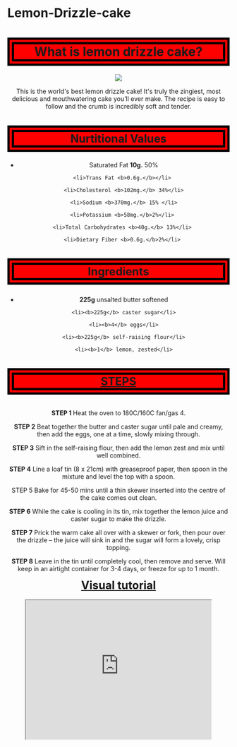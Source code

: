 # Lemon-Drizzle-cake
<!DOCTYPE html>

<html>
<head>
<title> Lemon Drizzle Cake </title>

<body>
<!-- intro. -->
<b>
    <h1 style="text-align: center; background-color: red; border: 15px double black"> What is lemon drizzle cake? </h1>
</b>
<p style="text-align: center;">
<img src="https://images.immediate.co.uk/production/volatile/sites/30/2020/08/
recipe-image-legacy-id-1238452_7-35e4911.jpg?quality=90&webp=true&resize=300,272">
</p>
 <p style="font-size 25px; text-align: center;"> This is the world's best lemon drizzle cake! It's truly the zingiest, 
 most delicious and mouthwatering cake you’ll ever make. The recipe is easy 
 to follow and the crumb is incredibly soft and tender.</p>

<!-- Nutritional value list -->

 <h2 style="font-size: 25px; background-color: red; border: 15px double black; text-align: center;"> Nurtitional Values </h2>

 <div style="text-align:center;">

 <ul>
    <li>Saturated Fat <b>10g.</b> 50%</li>
    
    <li>Trans Fat <b>0.6g.</b></li> 
    
    <li>Cholesterol <b>102mg.</b> 34%</li>
    
    <li>Sodium <b>370mg.</b> 15% </li>
    
    <li>Potassium <b>58mg.</b>2%</li> 
    
    <li>Total Carbohydrates <b>40g.</b> 13%</li> 
    
    <li>Dietary Fiber <b>0.6g.</b>2%</li> 
 </ul>
</div>

<!-- Ingredients List -->

 <h3 style="font-size: 25px; background-color: red; border: 15px double black; text-align: center;"> Ingredients </h3> 

 <div style="text-align:center;">
 
<ul >
    <li><b>225g</b> unsalted butter softened</li>

    <li><b>225g</b> caster sugar</li>

    <li><b>4</b> eggs</li>

    <li><b>225g</b> self-raising flour</li>

    <li><b>1</b> lemon, zested</li>
</ul>
</div>

<u>
 <h4 style="Font-size: 25px; text-align:center; background-color: red; border: 15px double black"> STEPS </h4>
</u>

<div style="text-align: center;">


<p> <strong> STEP 1 </strong>
Heat the oven to 180C/160C fan/gas 4. </p>

<p> <Strong>STEP 2</Strong>
Beat together the butter and caster sugar until pale and creamy, then add the eggs, one at a time, slowly mixing through.
 </p>

<p > <strong>STEP 3</strong>
Sift in the self-raising flour, then add the lemon zest and mix until well combined.
 </p>

<p><strong>STEP 4</strong>
Line a loaf tin (8 x 21cm) with greaseproof paper, then spoon in the mixture and level the top with a spoon.
 </p>

<p strong>STEP 5</strong>
Bake for 45-50 mins until a thin skewer inserted into the centre of the cake comes out clean.
 </p>

<p><strong>STEP 6</strong>
While the cake is cooling in its tin, mix together the lemon juice and caster sugar to make the drizzle. </p>

<p><strong>STEP 7</strong>
Prick the warm cake all over with a skewer or fork, then pour over the drizzle – the juice will sink in and the sugar will form a lovely, crisp topping.
 </p>

<p ><strong>STEP 8</strong>
Leave in the tin until completely cool, then remove and serve. Will keep in an airtight container for 3-4 days, or freeze for up to 1 month. </p>

</div>


<div style="text-align: center; font-size: 25px;">
<u><b> Visual tutorial </b></u>
</div>

<br>

<div style="text-align:center">
<iframe width="420" height="315" src="https://www.youtube.com/embed/hiN2lDer5BE">
</iframe>
</div>

</body>

</html>
